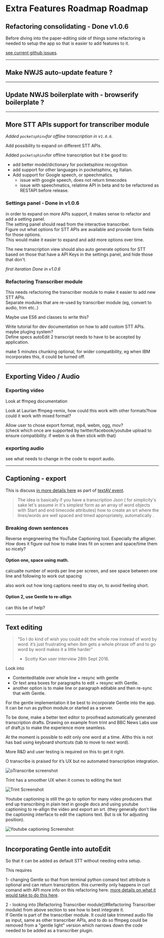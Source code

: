 # Extra Features Roadmap Roadmap 



<!-- TODO: break each one of this into it's own file inside roadmap -->

## Refactoring consolidating - Done v1.0.6

Before diving into the paper-editing side of things some refactoring is needed to setup the app so that is easier to add features to it.

[see current github issues](https://github.com/OpenNewsLabs/autoEdit_2/issues).

---

## Make NWJS auto-update feature ?

---

## Update NWJS boilerplate with - browserify boilerplate ?

---

## More STT APIs support for transcriber module

_Added `pocketsphinx`for offline transcription in v`1.0.6`._

Add possibility to expand on different STT APIs.

Added `pocketsphinx`for offline transcription but it be good to: 

- add better model/dictionary for pocketsphinx recognition
- add support for other languages in pocketsphinx, eg Italian. 
- Add support for Google speech, or speechmatics. 
    - issue with google speech, does not return timecodes
    - issue with speechmatics, relatime API in beta and to be refactored as RESTAPI before release.

### Settings panel - Done in v1.0.6

in order to expand on more APIs support, it makes sense to refactor and add a setting panel.   
The setting panel should read from the interactive transcriber.   
Figure out what options for STT APIs are available and provide form fields for those options.   
This would make it easier to expand and add more options over time.

The new transcription view should also auto generate options for STT based on those that have a API Keys in the settings panel, and hide those that don't.

_first iteration Done in v1.0.6_

### Refactoring Transcriber module

This needs refactoring the transcriber module to make it easier to add new STT APIs.  
Separate modules that are re-used by transcriber module \(eg, convert to audio, trim etc..\)

Maybe use ES6 and classes to write this?

Write tutorial for dev documentation on how to add custom STT APIs.  maybe pluging system?  
Define specs autoEdit 2 transcript needs to have to be accepted by application.

make 5 minutes chunking optional, for wider compatibility, eg when IBM incorporates this, it could be turned off.

---

## Exporting Video / Audio

### Exporting video

Look at ffmpeg documentation

Look at Laurian ffmpeg-remix, how could this work with other formats?how could it work with mixed format?

Allow user to chose export format, mp4, webm, ogg, mov?  
\(check which once are supported by twitter/facebook/youtube upload to ensure compatibility. if webm is ok then stick with that\)

### exporting audio

see what needs to change in the code to export audio.

---

## Captioning - export

This is discuss [in more details here](https://trello.com/c/Q5jClWkc/1-module-srt-parser-composer-refactor) as part of [textAV event](http://www.textav.tech).

 >The idea is basically if you have a transcription Json ( for simplicity's sake let's assume in it's simplest form as an array of word objects with Start and end timecode attributes) how to create an srt where the lines/words  are well spaced and timed appropriately, automatically . 

### Breaking down sentences

Reverse engegneering the YouTube Captioning tool. Especially the alligner. How does it figure out how to make lines fit on screen and space/time them so nicely?

#### Option one, space using math.

calcualte number of words per line per screen, and see space between one line and following to work out spacing

also work out how long captions need to stay on, to avoid feeling short.

#### Option 2, use Gentle to re-allign

can this be of help?

---

## Text editing

> “So I do kind of wish you could edit the whole row instead of word by word. it’s just frustrating when ibm gets a whole phrase off and to go word by word makes it a little harder”
>
> * Scotty Kan user interview 28th Sept 2016.

Look into

* Contenteditable over whole line + resync with gentle 
* Or text area boxes for paragraphs to edit + resync with Gentle.
* another option is to make line or paragraph editable and then re-sync that with Gentle.

For the gentle implementation it be best to incorporate Gentle into the app.   
It can be run as python module.or started as a server.

To be done, make a better text editor to proofread automatically generated transcription drafts. Drawing on example from trint and BBC News Labs use of draft.js to make the experience more seamless.

At the moment is possible to edit only one word at a time. Altho this is not has bad using keyboard shortcuts (tab to move to next word).

More R&D and user testing is required on this to get it right.

O transcribe is praised for it’s UX but no automated transcription integration.

![oTranscribe screenshot]()

<!-- https://docs.google.com/document/d/1N-Pjay9fbBa9AP98AYH5RjFkLiJB6iMdFXRDgrRB6jc/edit# -->

Trint has a smoother UX when it comes to editing the text 

![Trint Screenshot]()

Youtube captioning is still the go to option for many video producers that end up transcribing in plain text in google docs and using youtube captioning to re-allign the video and export an srt. 
(they generally don’t like the captioning interface to edit the captions text. But is ok for adjusting position).

![Youtube captioning Screenshot]()


---

## Incorporating Gentle into autoEdit

So that it can be added as default STT without needing extra setup.

This requires

1- changing Gentle so that from terminal python comand text attribute is optional and can return transcription. this currenlty only happens in curl comand with API more info on this refactoring here.  [more details on what it would take to do this here](https://docs.google.com/document/u/1/d/1UlKkjAVK3WDWtnp3C2x_r6bYgEvon5ZEQj-eDJnyB7E/edit?usp=drive_web).

2 - looking into [Refactoring Transcriber module](#Refactoring Transcriber module) from above section to see how to best integrate it.   
If Gentle is part of the transcriber module. It could take trimmed audio file as input, same as other transcriber APIs, and to do so ffmpeg could be removed from a "gentle light" version which narrows down the code needed to be added as a transcriber plugin.

